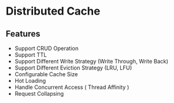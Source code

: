 
# Distributed Cache

## Features

- Support CRUD Operation
- Support TTL
- Support Different Write Strategy (Write Through, Write Back)
- Support Different Eviction Strategy (LRU, LFU)
- Configurable Cache Size
- Hot Loading
- Handle Concurrent Access ( Thread Affinity )
- Request Collapsing